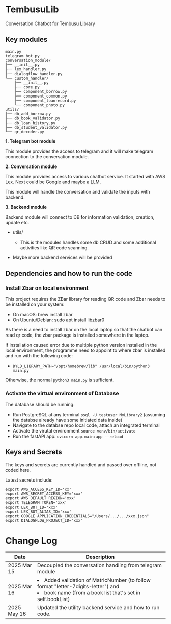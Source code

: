 # TembusuLib
Conversation Chatbot for Tembusu Library

## Key modules
```
main.py
telegram_bot.py
conversation_module/
├── __init__.py
├── lex_handler.py
├── dialogflow_handler.py
└── custom_handler/
    ├── __init__.py
    ├── core.py
    ├── component_borrow.py
    ├── component_common.py
    ├── component_loanrecord.py
    └── component_photo.py
utils/
├── db_add_borrow.py
├── db_book_validator.py
├── db_loan_history.py
├── db_student_validator.py
└── qr_decoder.py
```



**1. Telegram bot module**

This module provides the access to telegram and it will make telegram connection to the conversation module.

**2. Conversation module**

This module provides access to various chatbot service. It started with AWS Lex. Next could be Google and maybe a LLM. 

This module will handle the conversation and validate the inputs with backend.

**3. Backend module**

Backend module will connect to DB for information validation, creation, update etc. 

- utils/
    - This is the modules handles some db CRUD and some additional activities like QR code scanning.

- Maybe more backend services will be provided

## Dependencies and how to run the code

### Install Zbar on local environment

This project requires the ZBar library for reading QR code and Zbar needs to be installed on your system:
- On macOS: brew install zbar
- On Ubuntu/Debian: sudo apt install libzbar0

As there is a need to install zbar on the local laptop so that the chatbot can read qr code, the zbar package is installed somewhere in the laptop.

If installation caused error due to multiple python version installed in the local environment, the programme need to appoint to where zbar is installed and run with the following code:
- `DYLD_LIBRARY_PATH="/opt/homebrew/lib" /usr/local/bin/python3 main.py`

Otherwise, the normal `python3 main.py` is sufficient.

### Activate the virtual environment of Database
The database should be running:
- Run PostgreSQL at any terminal `psql -U testuser MyLibrary2` (assuming the databse already have some initiated data inside)
- Navigate to the databse repo local code, attach an integrated terminal
- Activate the virutal environment `source venv/bin/activate`
- Run the fastAPI app: `uvicorn app.main:app --reload`


## Keys and Secrets

The keys and secrets are currently handled and passed over offline, not coded here.

Latest secrets include:
```
export AWS_ACCESS_KEY_ID='xx'
export AWS_SECRET_ACCESS_KEY='xxx'
export AWS_DEFAULT_REGION='xxx'
export TELEGRAM_TOKEN='xxx'
export LEX_BOT_ID='xxx'
export LEX_BOT_ALIAS_ID='xxx'
export GOOGLE_APPLICATION_CREDENTIALS="/Users/.../.../xxx.json"
export DIALOGFLOW_PROJECT_ID="xxx"
```

# Change Log
|Date|Description|
|---|---|
|2025 Mar 15| Decoupled the conversation handling from telegram module|
|2025 Mar 16| <li> Added validation of MatricNumber (to follow format "letter-7digits-letter") and</li><li> book name (from a book list that's set in self.bookList)</li>|
|2025 May 16| Updated the utility backend service and how to run code.|

